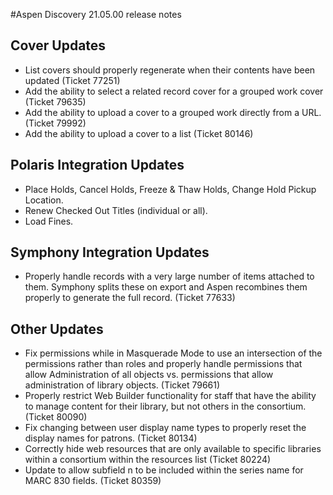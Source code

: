 #Aspen Discovery 21.05.00 release notes
## Cover Updates
- List covers should properly regenerate when their contents have been updated (Ticket 77251)
- Add the ability to select a related record cover for a grouped work cover (Ticket 79635)
- Add the ability to upload a cover to a grouped work directly from a URL. (Ticket 79992)
- Add the ability to upload a cover to a list (Ticket 80146)

## Polaris Integration Updates
- Place Holds, Cancel Holds, Freeze & Thaw Holds, Change Hold Pickup Location.
- Renew Checked Out Titles (individual or all). 
- Load Fines. 

## Symphony Integration Updates
- Properly handle records with a very large number of items attached to them. Symphony splits these on export and Aspen recombines them properly to generate the full record. (Ticket 77633)

## Other Updates
- Fix permissions while in Masquerade Mode to use an intersection of the permissions rather than roles and properly handle permissions that allow Administration of all objects vs. permissions that allow administration of library objects. (Ticket 79661)
- Properly restrict Web Builder functionality for staff that have the ability to manage content for their library, but not others in the consortium. (Ticket 80090)
- Fix changing between user display name types to properly reset the display names for patrons. (Ticket 80134)
- Correctly hide web resources that are only available to specific libraries within a consortium within the resources list (Ticket 80224)
- Update to allow subfield n to be included within the series name for MARC 830 fields. (Ticket 80359)